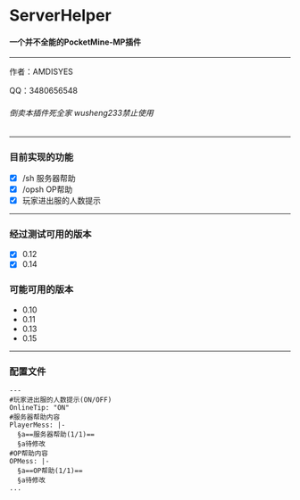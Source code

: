 # ServerHelper

#### 一个并不全能的PocketMine-MP插件

---

作者：AMDISYES  

QQ：3480656548  

###### 倒卖本插件死全家 wusheng233禁止使用
---
### 目前实现的功能

- [x] /sh 服务器帮助
- [x] /opsh OP帮助
- [x] 玩家进出服的人数提示
---
### 经过测试可用的版本

- [x] 0.12
- [x] 0.14

### 可能可用的版本

- 0.10
- 0.11
- 0.13
- 0.15 
---
### 配置文件

```
---
#玩家进出服的人数提示(ON/OFF)
OnlineTip: "ON"
#服务器帮助内容
PlayerMess: |-
  §a==服务器帮助(1/1)==
  §a待修改
#OP帮助内容
OPMess: |-
  §a==OP帮助(1/1)==
  §a待修改
...
```

